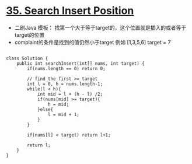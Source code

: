 # [35. Search Insert Position](https://leetcode.com/problems/search-insert-position/)

* 二刷Java 模板： 找第一个大于等于target的，这个位置就是插入的或者等于target的位置
* complaint的条件是找到的值仍然小于target 例如 [1,3,5,6] target = 7

```

class Solution {
    public int searchInsert(int[] nums, int target) {
        if(nums.length == 0) return 0;
        
        // find the first >= target
        int l = 0, h = nums.length-1;
        while(l < h){
            int mid = l + (h - l) /2;
            if(nums[mid] >= target){
                h = mid; 
            }else{
                l = mid + 1;
            }
        }
        
        if(nums[l] < target) return l+1;
        
        return l;
    }
}

```
